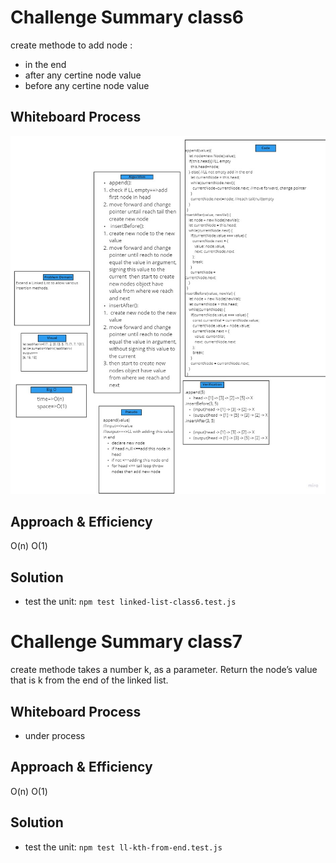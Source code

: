 # Challenge Summary class6
create methode to add node :
* in the end 
* after any certine node value
* before any certine node value
## Whiteboard Process
![check](../../assets/ll-insertions.jpg)
## Approach & Efficiency
O(n)
O(1)
## Solution
* test the unit: ``npm test linked-list-class6.test.js``


# Challenge Summary class7
create methode   takes a number k, as a parameter. Return the node’s value that is k from the end of the linked list.

## Whiteboard Process

* under process
## Approach & Efficiency
O(n)
O(1)
## Solution
* test the unit: ``npm test ll-kth-from-end.test.js``